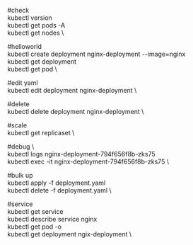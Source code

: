 #check  \
kubectl version \
 kubectl get pods -A \
 kubectl get nodes \

#helloworld  \
 kubectl create deployment nginx-deployment --image=nginx \
 kubectl get deployment \
 kubectl get pod \

#edit yaml  \
 kubectl edit deployment nginx-deployment \
 
 #delete  \
 kubectl delete deployment nginx-deployment \

#scale  \
 kubectl get replicaset  \
 
 #debug  \ \
 kubectl logs nginx-deployment-794f656f8b-zks75  \
 kubectl exec -it nginx-deployment-794f656f8b-zks75  \


#bulk up  \
 kubectl apply -f deployment.yaml \
 kubectl delete -f deployment.yaml \


#service  \
 kubectl get service \
  kubectl describe service nginx \
  kubectl get pod -o \
  kubectl get deployment ngix-deployment \
